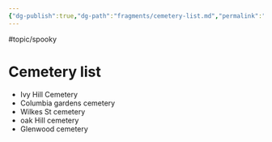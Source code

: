 ```yaml
---
{"dg-publish":true,"dg-path":"fragments/cemetery-list.md","permalink":"/fragments/cemetery-list/","created":"2024-12-23T21:22:30.572-05:00","updated":"2025-01-31T22:58:30.015-05:00"}
---
```



#topic/spooky 
# Cemetery list

- Ivy Hill Cemetery 
- Columbia gardens cemetery 
- Wilkes St cemetery 
- oak Hill cemetery 
- Glenwood cemetery 